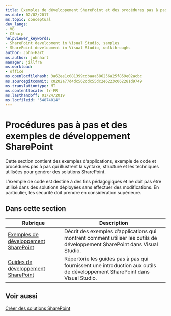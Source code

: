 ```yaml
---
title: Exemples de développement SharePoint et des procédures pas à pas | Microsoft Docs
ms.date: 02/02/2017
ms.topic: conceptual
dev_langs:
- VB
- CSharp
helpviewer_keywords:
- SharePoint development in Visual Studio, samples
- SharePoint development in Visual Studio, walkthroughs
author: John-Hart
ms.author: johnhart
manager: jillfra
ms.workload:
- office
ms.openlocfilehash: 3a62ee1c081399cdbaaa586256a25f859e02acbc
ms.sourcegitcommit: c0202a77d4dc562cdc55dc2e6223c062281d9749
ms.translationtype: MT
ms.contentlocale: fr-FR
ms.lasthandoff: 01/24/2019
ms.locfileid: "54874014"
---
```

# <a name="sharepoint-development-samples-and-walkthroughs"></a>Procédures pas à pas et des exemples de développement SharePoint
  Cette section contient des exemples d’applications, exemple de code et procédures pas à pas qui illustrent la syntaxe, structure et les techniques utilisées pour générer des solutions SharePoint.  
  
 L’exemple de code est destiné à des fins pédagogiques et ne doit pas être utilisé dans des solutions déployées sans effectuer des modifications. En particulier, les sécurité doit prendre en considération supérieure.  
  
## <a name="in-this-section"></a>Dans cette section
  
|Rubrique|Description|  
|-----------|-----------------|  
|[Exemples de développement SharePoint](../sharepoint/sharepoint-development-samples.md)|Décrit des exemples d’applications qui montrent comment utiliser les outils de développement SharePoint dans Visual Studio.|  
|[Guides de développement SharePoint](../sharepoint/sharepoint-development-walkthroughs.md)|Répertorie les guides pas à pas qui fournissent une introduction aux outils de développement SharePoint dans Visual Studio.|  
  
## <a name="see-also"></a>Voir aussi
 [Créer des solutions SharePoint](../sharepoint/create-sharepoint-solutions.md)  

